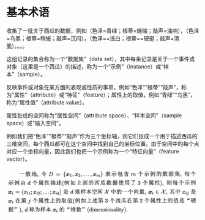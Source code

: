 # 基本术语

收集了一批关于西瓜的数据，例如（色泽=青绿；根蒂=蜷缩；敲声=浊响），（色泽=乌黑；根蒂=稍蜷；敲声=沉闷），（色泽==浅白；根蒂==硬挺；敲声=清脆）。。。。

这组记录的集合称为一个“数据集”（data set），其中每条记录是关于一个事件或对象（这里是一个西瓜）的描述，称为一个“示例”（instance）或“样本”（sample）。

反映事件或对象在某方面的表现或性质的事项，例如“色泽”“根蒂”“敲声”，称为“属性”（attribute）或“特征”（feature）；属性上的取值，例如“青绿”“乌黑”，称为“属性值”（attribute value）。

属性张成的空间称为“属性空间”（attribute space）、“样本空间”（sample space）或“输入空间”。

例如我们把“色泽”"根蒂”“敲声”作为三个坐标轴，则它们张成一个用于描述西瓜的三维空间，每个西瓜都可在这个空间中找到自己的坐标位置。由于空间中的每个点对应一个坐标向量，因此我们也把一个示例称为一个“特征向量”（feature vector）。

![1](assets/1.jpg)